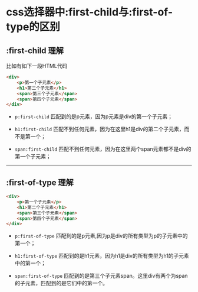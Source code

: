 # css选择器中:first-child与:first-of-type的区别
## :first-child 理解
比如有如下一段HTML代码

```html
<div>
    <p>第一个子元素</p>
    <h1>第二个子元素</h1>
    <span>第三个子元素</span>
    <span>第四个子元素</span>
</div>
```

* `p:first-child`  匹配到的是p元素，因为p元素是div的第一个子元素；

* `h1:first-child`  匹配不到任何元素，因为在这里h1是div的第二个子元素，而不是第一个；

* `span:first-child`  匹配不到任何元素，因为在这里两个span元素都不是div的第一个子元素；

-----
## :first-of-type 理解
```html
<div>
    <p>第一个子元素</p>
    <h1>第二个子元素</h1>
    <span>第三个子元素</span>
    <span>第四个子元素</span>
</div>
```
* `p:first-of-type`  匹配到的是p元素,因为p是div的所有类型为p的子元素中的第一个；

* `h1:first-of-type`  匹配到的是h1元素，因为h1是div的所有类型为h1的子元素中的第一个；

* `span:first-of-type`  匹配到的是第三个子元素span。这里div有两个为span的子元素，匹配到的是它们中的第一个。

